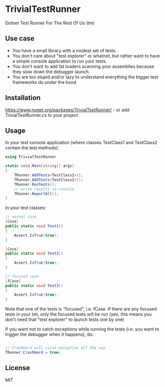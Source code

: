 # TrivialTestRunner

Dotnet Test Runner For The Rest Of Us (tm)

## Use case

- You have a small library with a modest set of tests.
- You don't care about "test explorer" or whatnot, but rather want to have a simple console application to run your tests.
- You don't want to add fat loaders scanning your assemblies because they slow down the debugger launch.
- You are too stupid and/or lazy to understand everything the bigger test frameworks do under the hood

## Installation

https://www.nuget.org/packages/TrivialTestRunner/ - or add TrivialTestRunner.cs to your project

## Usage

In your test console application (where classes TestClass1 and TestClass2 contain the test methods):

```csharp
using TrivialTestRunner

static void Main(string[] args)
{
    TRunner.AddTests<TestClass1>();
    TRunner.AddTests<TestClass2>();
    TRunner.RunTests();
    // write results to console
    TRunner.ReportAll();
}
```

In your test classes:

```csharp
// normal case
[Case]
public static void Test1()
{
    Assert.IsTrue(true);
}

[Case]
public static void Test2()
{
    Assert.IsTrue(true);
}

// focused case
[fCase]
public static void Test3()
{
    Assert.IsTrue(true);
}

```

Note that one of the tests is "focused", i.e. fCase. If there are any focused tests in your set, only the focused tests will be run (yes, this means you don't need that "test explorer" to launch tests one by one)

If you want not to catch exceptions while running the tests (i.e. you want to trigger the debugger when it happens), do:

```csharp

// CrashHard will raise exception all the way
TRunner.CrashHard = true;
```

## License

MIT